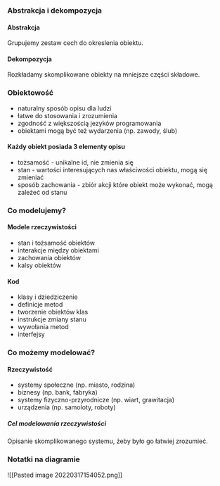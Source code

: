 ### Abstrakcja i dekompozycja
#### Abstrakcja
Grupujemy zestaw cech do okreslenia obiektu.

#### Dekompozycja
Rozkładamy skomplikowane obiekty na mniejsze części składowe.

### Obiektowość
- naturalny sposób opisu dla ludzi
- łatwe do stosowania i zrozumienia
- zgodność z większością jezyków programowania
- obiektami mogą być też wydarzenia (np. zawody, ślub)

#### Każdy obiekt posiada 3 elementy opisu
- tożsamość - unikalne id, nie zmienia się
- stan - wartości interesujących nas właściwości obiektu, mogą się zmieniać
- sposób zachowania - zbiór akcji które obiekt może wykonać, mogą zależeć od stanu

### Co modelujemy?
#### Modele rzeczywistości
- stan i tożsamość obiektów
- interakcje między obiektami
- zachowania obiektów
- kalsy obiektów

#### Kod
- klasy i dziedziczenie
- definicje metod
- tworzenie obiektów klas
- instrukcje zmiany stanu
- wywołania metod
- interfejsy

### Co możemy modelować?
#### Rzeczywistość
- systemy społeczne (np. miasto, rodzina)
- biznesy (np. bank, fabryka)
- systemy fizyczno-przyrodnicze (np. wiart, grawitacja)
- urządzenia (np. samoloty, roboty)

##### Cel modelowania rzeczywistości
Opisanie skomplikowanego systemu, żeby było go łatwiej zrozumieć.

### Notatki na diagramie
![[Pasted image 20220317154052.png]]